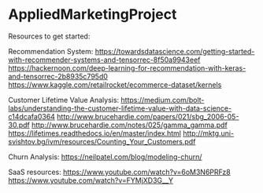 # AppliedMarketingProject








Resources to get started:

Recommendation System:
https://towardsdatascience.com/getting-started-with-recommender-systems-and-tensorrec-8f50a9943eef
https://hackernoon.com/deep-learning-for-recommendation-with-keras-and-tensorrec-2b8935c795d0
https://www.kaggle.com/retailrocket/ecommerce-dataset/kernels

Customer Lifetime Value Analysis:
https://medium.com/bolt-labs/understanding-the-customer-lifetime-value-with-data-science-c14dcafa0364
http://www.brucehardie.com/papers/021/sbg_2006-05-30.pdf
http://www.brucehardie.com/notes/025/gamma_gamma.pdf
https://lifetimes.readthedocs.io/en/master/index.html
http://mktg.uni-svishtov.bg/ivm/resources/Counting_Your_Customers.pdf

Churn Analysis:
https://neilpatel.com/blog/modeling-churn/

SaaS resources:
https://www.youtube.com/watch?v=6oM3N6PRFz8
https://www.youtube.com/watch?v=FYMjXD3G__Y









